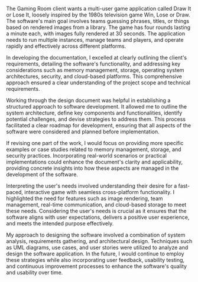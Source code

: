 The Gaming Room client wants a multi-user game application called Draw It or Lose It, 
loosely inspired by the 1980s television game Win, Lose or Draw. The software's main goal involves teams guessing phrases,
titles, or things based on rendered images from a library. The game has four rounds lasting a minute each, 
with images fully rendered at 30 seconds. The application needs to run multiple instances, manage teams and players, 
and operate rapidly and effectively across different platforms.

In developing the documentation, I excelled at clearly outlining the client's requirements, detailing the software's functionality,
and addressing key considerations such as memory management, storage, operating system architectures, 
security, and cloud-based platforms. This comprehensive approach ensured a clear understanding of 
the project scope and technical requirements.

Working through the design document was helpful in establishing a structured approach to software development. 
It allowed me to outline the system architecture, define key components and functionalities, identify potential challenges,
and devise strategies to address them. This process facilitated a clear roadmap for development, ensuring that all aspects of the 
software were considered and planned before implementation.

If revising one part of the work, I would focus on providing more specific examples or case studies related to memory management, 
storage, and security practices. Incorporating real-world scenarios or practical implementations could enhance the document's clarity
and applicability, providing concrete insights into how these aspects are managed in the development of the software.

Interpreting the user's needs involved understanding their desire for a fast-paced, interactive game with seamless cross-platform functionality.
I highlighted the need for features such as image rendering, team management, real-time communication, and cloud-based storage to 
meet these needs. Considering the user's needs is crucial as it ensures that the software aligns with user expectations, delivers a positive user 
experience, and meets the intended purpose effectively.

My approach to designing the software involved a combination of system analysis, requirements gathering, and architectural design. 
Techniques such as UML diagrams, use cases, and user stories were utilized to analyze and design the software application. 
In the future, I would continue to employ these strategies while also incorporating user feedback, usability testing, 
and continuous improvement processes to enhance the software's quality and usability over time.